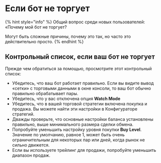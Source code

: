 # Если бот не торгует

{% hint style="info" %}
Общий вопрос среди новых пользователей: «Почему мой бот не торгует? 

Могут быть сложные причины, почему это так, но часто это действительно просто.
{% endhint %}

## Контрольный список, если ваш бот не торгует <a id="checklist-if-your-bot-does-not-trade"></a>

Прежде чем обратиться за помощью, просмотрите этот контрольный список:

* Убедитесь, что ваш бот работает правильно. Если вы видите вывод «сетки» с торговыми данными в окне консоли, то ваш бот обычно правильно обрабатывает пары. 
* Убедитесь, что у вас отключена опция **Watch Mode**
* Убедитесь, что в вашей торговой стратегии включена покупка и продажа. Вы можете найти эти настройки в Конфигураторе стратегий. 
* Дважды проверьте, что основные настройки баланса установлены правильно, выше минимального размера сделки обмена. 
* Попробуйте уменьшить настройку уровня покупки **Buy Level**. Значение по умолчанию, равное 1, может быть очень ограничительным для некоторых пар или дней, когда рынок не сильно движется. 
* Если вы используете трейлинг для продажи, попробуйте уменьшить диапазон продаж.


